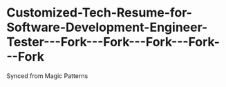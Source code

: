 # Customized-Tech-Resume-for-Software-Development-Engineer-Tester---Fork---Fork---Fork---Fork---Fork
Synced from Magic Patterns
